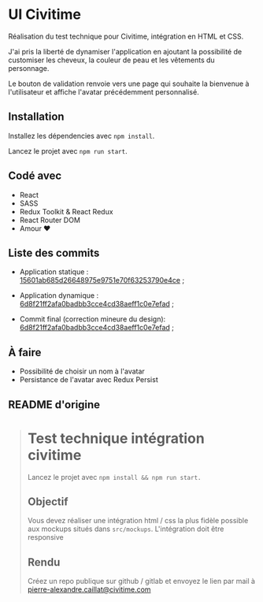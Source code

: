 # UI Civitime

Réalisation du test technique pour Civitime, intégration en HTML et CSS.

J'ai pris la liberté de dynamiser l'application en ajoutant la possibilité de customiser les cheveux, la couleur de peau et les vêtements du personnage.

Le bouton de validation renvoie vers une page qui souhaite la bienvenue à l'utilisateur et affiche l'avatar précédemment personnalisé.  

## Installation

Installez les dépendencies avec `npm install`.  

Lancez le projet avec `npm run start`.

## Codé avec

* React
* SASS
* Redux Toolkit & React Redux
* React Router DOM
* Amour :heart:

## Liste des commits

* Application statique :  
[15601ab685d26648975e9751e70f63253790e4ce](https://github.com/Corxys/ui-civitime/commit/15601ab685d26648975e9751e70f63253790e4ce) ;

* Application dynamique :  
[6d8f21ff2afa0badbb3cce4cd38aeff1c0e7efad](https://github.com/Corxys/ui-civitime/commit/4743519bc188fea02fe4532ffccce33cf93450c9) ;

* Commit final (correction mineure du design):  
[6d8f21ff2afa0badbb3cce4cd38aeff1c0e7efad](6d8f21ff2afa0badbb3cce4cd38aeff1c0e7efad) ;


## À faire 
* Possibilité de choisir un nom à l'avatar
* Persistance de l'avatar avec Redux Persist


## README d'origine

> # Test technique intégration civitime
> 
> Lancez le projet avec  `npm install && npm run start.`
> 
> ## Objectif
> 
> Vous devez réaliser une intégration html / css la plus fidèle possible aux mockups situés dans `src/mockups`.
> L'intégration doit être responsive
> 
> ## Rendu
> 
> Créez un repo publique sur github / gitlab et envoyez le lien par mail à pierre-alexandre.caillat@civitime.com